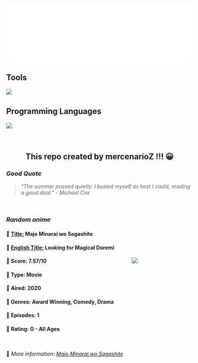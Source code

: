 
<img src="svg/nai.svg" />

<p>
  <h2>Tools</h2>
  <a href="https://skillicons.dev">
    <img src="https://skillicons.dev/icons?i=git,bash,vim,ubuntu,tensorflow,pytorch,docker,raspberrypi" />
  </a>

  <br />

  <h2>Programming Languages</h2>

  <a href="https://skillicons.dev">
    <img src="https://skillicons.dev/icons?i=python,c,cpp" />
  </a>
</p>

<br />

<h2 align="center">This repo created by mercenarioZ !!! 😀</h2>
<h3><i>Good Quote</i></h3>

<blockquote>
<i>
“The summer passed quietly. I busied myself as best I could, reading a good deal.” - Michael Cox
</i>
</blockquote>

<br />

<h3><i>Random anime</i></h3>

<h4>
  <strong>🥭 <u>Title:</u></strong> Majo Minarai wo Sagashite
</h4>

<h4>🌿 <u>English Title:</u> Looking for Magical Doremi</h4>

<img align="right" width="165" src=https://cdn.myanimelist.net/images/anime/1937/110713.jpg />

<h4>🌱 Score: 7.57/10</h4>

<h4>🌲 Type: Movie</h4>

<h4>🌴 Aired: 2020</h4>

<h4>🌵 Genres: Award Winning, Comedy, Drama</h4>

<h4>🥑 Episodes: 1</h4>

<h4>🍏 Rating: G - All Ages</h4>

<br />

🍂 *More information: [Majo Minarai wo Sagashite](https://myanimelist.net/anime/39585/Majo_Minarai_wo_Sagashite)*
    